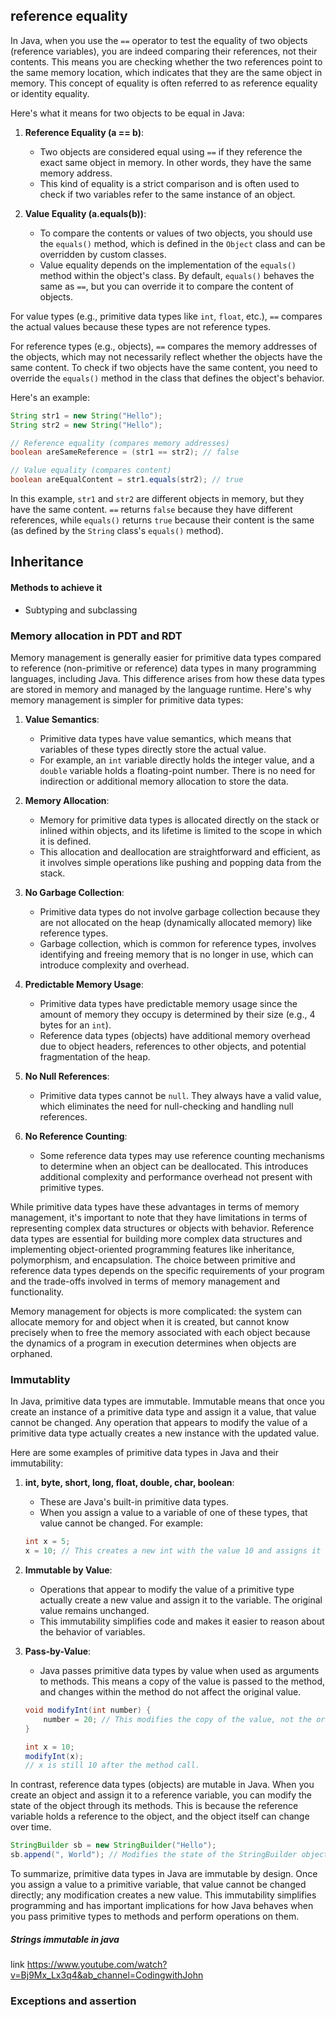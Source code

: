 ## reference equality 
In Java, when you use the `==` operator to test the equality of two objects (reference variables), you are indeed comparing their references, not their contents. This means you are checking whether the two references point to the same memory location, which indicates that they are the same object in memory. This concept of equality is often referred to as reference equality or identity equality.

Here's what it means for two objects to be equal in Java:

1. **Reference Equality (a == b)**:
   - Two objects are considered equal using `==` if they reference the exact same object in memory. In other words, they have the same memory address.
   - This kind of equality is a strict comparison and is often used to check if two variables refer to the same instance of an object.

2. **Value Equality (a.equals(b))**:
   - To compare the contents or values of two objects, you should use the `equals()` method, which is defined in the `Object` class and can be overridden by custom classes.
   - Value equality depends on the implementation of the `equals()` method within the object's class. By default, `equals()` behaves the same as `==`, but you can override it to compare the content of objects.

For value types (e.g., primitive data types like `int`, `float`, etc.), `==` compares the actual values because these types are not reference types.

For reference types (e.g., objects), `==` compares the memory addresses of the objects, which may not necessarily reflect whether the objects have the same content. To check if two objects have the same content, you need to override the `equals()` method in the class that defines the object's behavior.

Here's an example:

```java
String str1 = new String("Hello");
String str2 = new String("Hello");

// Reference equality (compares memory addresses)
boolean areSameReference = (str1 == str2); // false

// Value equality (compares content)
boolean areEqualContent = str1.equals(str2); // true
```

In this example, `str1` and `str2` are different objects in memory, but they have the same content. `==` returns `false` because they have different references, while `equals()` returns `true` because their content is the same (as defined by the `String` class's `equals()` method).

## Inheritance 
#### Methods to achieve it 
- Subtyping and subclassing 

### Memory allocation in PDT and RDT 
Memory management is generally easier for primitive data types compared to reference (non-primitive or reference) data types in many programming languages, including Java. This difference arises from how these data types are stored in memory and managed by the language runtime. Here's why memory management is simpler for primitive data types:

1. **Value Semantics**:
   - Primitive data types have value semantics, which means that variables of these types directly store the actual value.
   - For example, an `int` variable directly holds the integer value, and a `double` variable holds a floating-point number. There is no need for indirection or additional memory allocation to store the data.

2. **Memory Allocation**:
   - Memory for primitive data types is allocated directly on the stack or inlined within objects, and its lifetime is limited to the scope in which it is defined.
   - This allocation and deallocation are straightforward and efficient, as it involves simple operations like pushing and popping data from the stack.

3. **No Garbage Collection**:
   - Primitive data types do not involve garbage collection because they are not allocated on the heap (dynamically allocated memory) like reference types.
   - Garbage collection, which is common for reference types, involves identifying and freeing memory that is no longer in use, which can introduce complexity and overhead.

4. **Predictable Memory Usage**:
   - Primitive data types have predictable memory usage since the amount of memory they occupy is determined by their size (e.g., 4 bytes for an `int`).
   - Reference data types (objects) have additional memory overhead due to object headers, references to other objects, and potential fragmentation of the heap.

5. **No Null References**:
   - Primitive data types cannot be `null`. They always have a valid value, which eliminates the need for null-checking and handling null references.

6. **No Reference Counting**:
   - Some reference data types may use reference counting mechanisms to determine when an object can be deallocated. This introduces additional complexity and performance overhead not present with primitive types.

While primitive data types have these advantages in terms of memory management, it's important to note that they have limitations in terms of representing complex data structures or objects with behavior. Reference data types are essential for building more complex data structures and implementing object-oriented programming features like inheritance, polymorphism, and encapsulation. The choice between primitive and reference data types depends on the specific requirements of your program and the trade-offs involved in terms of memory management and functionality.


Memory management for objects is more complicated: the system can allocate memory for and object when it is created, but cannot know precisely when to free the memory associated with each object because the dynamics of a program in execution determines when objects are orphaned.

### Immutablity 
In Java, primitive data types are immutable. Immutable means that once you create an instance of a primitive data type and assign it a value, that value cannot be changed. Any operation that appears to modify the value of a primitive data type actually creates a new instance with the updated value.

Here are some examples of primitive data types in Java and their immutability:

1. **int, byte, short, long, float, double, char, boolean**:
   - These are Java's built-in primitive data types.
   - When you assign a value to a variable of one of these types, that value cannot be changed. For example:
   
   ```java
   int x = 5;
   x = 10; // This creates a new int with the value 10 and assigns it to x.
   ```

2. **Immutable by Value**:
   - Operations that appear to modify the value of a primitive type actually create a new value and assign it to the variable. The original value remains unchanged.
   - This immutability simplifies code and makes it easier to reason about the behavior of variables.

3. **Pass-by-Value**:
   - Java passes primitive data types by value when used as arguments to methods. This means a copy of the value is passed to the method, and changes within the method do not affect the original value.
   
   ```java
   void modifyInt(int number) {
       number = 20; // This modifies the copy of the value, not the original.
   }
   
   int x = 10;
   modifyInt(x);
   // x is still 10 after the method call.
   ```

In contrast, reference data types (objects) are mutable in Java. When you create an object and assign it to a reference variable, you can modify the state of the object through its methods. This is because the reference variable holds a reference to the object, and the object itself can change over time.

```java
StringBuilder sb = new StringBuilder("Hello");
sb.append(", World"); // Modifies the state of the StringBuilder object.
```

To summarize, primitive data types in Java are immutable by design. Once you assign a value to a primitive variable, that value cannot be changed directly; any modification creates a new value. This immutability simplifies programming and has important implications for how Java behaves when you pass primitive types to methods and perform operations on them.

##### Strings immutable in java
link https://www.youtube.com/watch?v=Bj9Mx_Lx3q4&ab_channel=CodingwithJohn

### Exceptions and assertion
